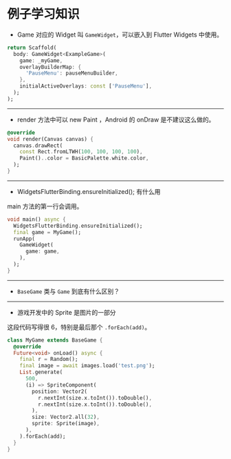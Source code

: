 # 例子学习知识

* Game 对应的 Widget 叫 `GameWidget`，可以嵌入到 Flutter Widgets 中使用。

```dart
return Scaffold(
  body: GameWidget<ExampleGame>(
    game: _myGame,
    overlayBuilderMap: {
      'PauseMenu': pauseMenuBuilder,
    },
    initialActiveOverlays: const ['PauseMenu'],
  );
);
```

---

* render 方法中可以 new Paint ，Android 的 onDraw 是不建议这么做的。

```dart
@override
void render(Canvas canvas) {
  canvas.drawRect(
    const Rect.fromLTWH(100, 100, 100, 100),
    Paint()..color = BasicPalette.white.color,
  );
}
```

---

* WidgetsFlutterBinding.ensureInitialized(); 有什么用

main 方法的第一行会调用。

```dart
void main() async {
  WidgetsFlutterBinding.ensureInitialized();
  final game = MyGame();
  runApp(
    GameWidget(
      game: game,
    ),
  );
}
```

---

* `BaseGame` 类与 `Game` 到底有什么区别？

---

* 游戏开发中的 Sprite 是图片的一部分

这段代码写得很 6，特别是最后那个 `.forEach(add)`。

```dart
class MyGame extends BaseGame {
  @override
  Future<void> onLoad() async {
    final r = Random();
    final image = await images.load('test.png');
    List.generate(
      500,
      (i) => SpriteComponent(
        position: Vector2(
          r.nextInt(size.x.toInt()).toDouble(),
          r.nextInt(size.x.toInt()).toDouble(),
        ),
        size: Vector2.all(32),
        sprite: Sprite(image),
      ),
    ).forEach(add);
  }
}
```


